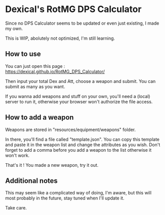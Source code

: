 # Dexical's RotMG DPS Calculator
Since no DPS Calculator seems to be updated or even just existing, I made my own.

This is WIP, abolutely not optimized, I'm still learning.
## How to use
You can just open this page : https://dexical.github.io/RotMG_DPS_Calculator/

Then input your total Dex and Att, choose a weapon and submit. You can submit as many as you want.

If you wanna add weapons and stuff on your own, you'll need a (local) server to run it, otherwise your browser won't authorize the file access.
## How to add a weapon
Weapons are stored in "resources/equipment/weapons" folder.

In there, you'll find a file called "template.json". You can copy this template and paste it in the weapon list and change the attributes as you wish. Don't forget to add a comma before you add a weapon to the list otherwise it won't work.

That's it ! You made a new weapon, try it out.
## Additional notes
This may seem like a complicated way of doing, I'm aware, but this will most probably in the future, stay tuned when I'll update it.

Take care.
